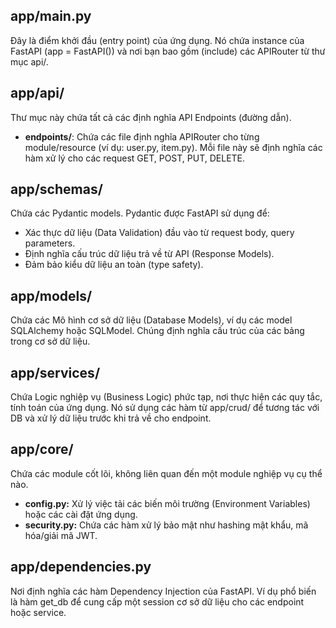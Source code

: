 ## **app/main.py**
Đây là điểm khởi đầu (entry point) của ứng dụng. Nó chứa instance của FastAPI (app = FastAPI()) và nơi bạn bao gồm (include) các APIRouter từ thư mục api/.

## **app/api/**
Thư mục này chứa tất cả các định nghĩa API Endpoints (đường dẫn).

- **endpoints/**: Chứa các file định nghĩa APIRouter cho từng module/resource (ví dụ: user.py, item.py). Mỗi file này sẽ định nghĩa các hàm xử lý cho các request GET, POST, PUT, DELETE.

## **app/schemas/**
Chứa các Pydantic models. Pydantic được FastAPI sử dụng để:
- Xác thực dữ liệu (Data Validation) đầu vào từ request body, query parameters.
- Định nghĩa cấu trúc dữ liệu trả về từ API (Response Models).
- Đảm bảo kiểu dữ liệu an toàn (type safety).

## **app/models/**
Chứa các Mô hình cơ sở dữ liệu (Database Models), ví dụ các model SQLAlchemy hoặc SQLModel. Chúng định nghĩa cấu trúc của các bảng trong cơ sở dữ liệu.

## **app/services/**
Chứa Logic nghiệp vụ (Business Logic) phức tạp, nơi thực hiện các quy tắc, tính toán của ứng dụng. Nó sử dụng các hàm từ app/crud/ để tương tác với DB và xử lý dữ liệu trước khi trả về cho endpoint.

## **app/core/**
Chứa các module cốt lõi, không liên quan đến một module nghiệp vụ cụ thể nào.
- **config.py:** Xử lý việc tải các biến môi trường (Environment Variables) hoặc các cài đặt ứng dụng.
- **security.py:** Chứa các hàm xử lý bảo mật như hashing mật khẩu, mã hóa/giải mã JWT.

## **app/dependencies.py**
Nơi định nghĩa các hàm Dependency Injection của FastAPI. Ví dụ phổ biến là hàm get_db để cung cấp một session cơ sở dữ liệu cho các endpoint hoặc service.